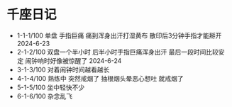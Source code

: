 # 千座日记

- 1-1-1/100 单盘 手指巨痛 痛到浑身出汗打湿黄布 散印后3分钟手指才能掰开 2024-6-23
- 2-1-2/100 双盘一个半小时 后半小时手指巨痛浑身出汗 最后一段时间比较安定 闹钟响时好像被惊醒了 2024-6-24
- 3-1-3/100 对着闹钟时间越看越长
- 4-1-4/100 熟练中 突然戒烟了 抽根烟头晕恶心想吐 就戒烟了
- 5-1-5/100 坐中轻快不少
- 6-1-6/100 杂念乱飞
